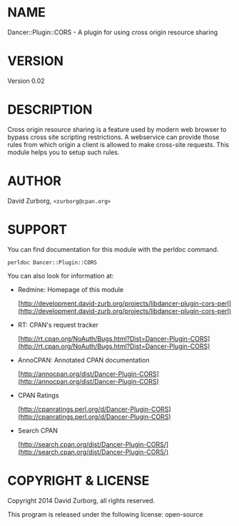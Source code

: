 # NAME

Dancer::Plugin::CORS - A plugin for using cross origin resource sharing

# VERSION

Version 0.02

# DESCRIPTION

Cross origin resource sharing is a feature used by modern web browser to bypass cross site scripting restrictions. A webservice can provide those rules from which origin a client is allowed to make cross-site requests. This module helps you to setup such rules.

# AUTHOR

David Zurborg, `<zurborg@cpan.org>`

# SUPPORT

You can find documentation for this module with the perldoc command.

    perldoc Dancer::Plugin::CORS

You can also look for information at:

- Redmine: Homepage of this module

    [http://development.david-zurb.org/projects/libdancer-plugin-cors-perl](http://development.david-zurb.org/projects/libdancer-plugin-cors-perl)

- RT: CPAN's request tracker

    [http://rt.cpan.org/NoAuth/Bugs.html?Dist=Dancer-Plugin-CORS](http://rt.cpan.org/NoAuth/Bugs.html?Dist=Dancer-Plugin-CORS)

- AnnoCPAN: Annotated CPAN documentation

    [http://annocpan.org/dist/Dancer-Plugin-CORS](http://annocpan.org/dist/Dancer-Plugin-CORS)

- CPAN Ratings

    [http://cpanratings.perl.org/d/Dancer-Plugin-CORS](http://cpanratings.perl.org/d/Dancer-Plugin-CORS)

- Search CPAN

    [http://search.cpan.org/dist/Dancer-Plugin-CORS/](http://search.cpan.org/dist/Dancer-Plugin-CORS/)

# COPYRIGHT & LICENSE

Copyright 2014 David Zurborg, all rights reserved.

This program is released under the following license: open-source
